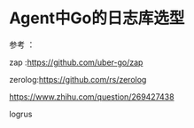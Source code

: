 # Agent中Go的日志库选型





参考 ：

zap :https://github.com/uber-go/zap

zerolog:https://github.com/rs/zerolog

https://www.zhihu.com/question/269427438

logrus